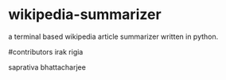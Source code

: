 # wikipedia-summarizer
a terminal based wikipedia article summarizer written in python.

#contributors
irak rigia

saprativa bhattacharjee

